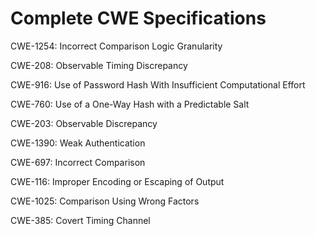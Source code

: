 

# Complete CWE Specifications

CWE-1254: Incorrect Comparison Logic Granularity

CWE-208: Observable Timing Discrepancy

CWE-916: Use of Password Hash With Insufficient Computational Effort

CWE-760: Use of a One-Way Hash with a Predictable Salt

CWE-203: Observable Discrepancy

CWE-1390: Weak Authentication

CWE-697: Incorrect Comparison

CWE-116: Improper Encoding or Escaping of Output

CWE-1025: Comparison Using Wrong Factors

CWE-385: Covert Timing Channel